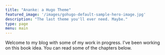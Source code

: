 ```yaml
---
title: "Ananke: a Hugo Theme"
featured_image: '/images/gohugo-default-sample-hero-image.jpg'
description: "The last theme you'll ever need. Maybe."
type: page
menu: main
---
```


Welcome to my blog with some of my work in progress. I've been working on this book idea. You can read some of the chapters below.
